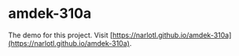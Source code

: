 # amdek-310a

The demo for this project. Visit [https://narlotl.github.io/amdek-310a](https://narlotl.github.io/amdek-310a).
